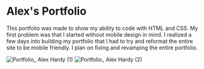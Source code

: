 # Alex's Portfolio

This portfolio was made to show my ability to code with HTML and CSS. My first problem was that I started without mobile design in mind. I realized a few days into building my portfolio that I had to try and reformat the entire site to be mobile friendly. I plan on fixing and revamping the entire portfolio. 



![Portfolio_ Alex Hardy (1)](https://user-images.githubusercontent.com/98491350/162652675-f6045c4e-f780-49a4-a588-94063a3198d2.png)
![Portfolio_ Alex Hardy (2)](https://user-images.githubusercontent.com/98491350/162652699-30322199-1ebb-41b3-ad16-1c6e061ed262.png)

